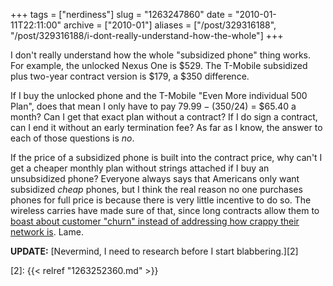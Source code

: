 +++
tags = ["nerdiness"]
slug = "1263247860"
date = "2010-01-11T22:11:00"
archive = ["2010-01"]
aliases = ["/post/329316188", "/post/329316188/i-dont-really-understand-how-the-whole"]
+++

I don't really understand how the whole "subsidized phone" thing works.
For example, the unlocked Nexus One is $529. The T-Mobile subsidized plus
two-year contract version is $179, a $350 difference.  

If I buy the unlocked phone and the T-Mobile "Even More individual 500
Plan", does that mean I only have to pay $79.99 - ($350/24) = $65.40
a month? Can I get that exact plan without a contract? If I do sign
a contract, can I end it without an early termination fee?  As far as
I know, the answer to each of those questions is *no*.

If the price of a subsidized phone is built into the contract price, why
can't I get a cheaper monthly plan without strings attached if I buy an
unsubsidized phone?  Everyone always says that Americans only want
subsidized *cheap* phones, but I think the real reason no one purchases
phones for full price is because there is very little incentive to do so.
The wireless carries have made sure of that, since long contracts allow
them to [boast about customer "churn" instead of addressing how crappy
their network is][1]. Lame.

**UPDATE:** [Nevermind, I need to research before I start blabbering.][2]

[1]: http://digitaldaily.allthingsd.com/20091201/att-ranked-last-in-consumer-reports-best-cell-phone-service-survey/
[2]: {{< relref "1263252360.md" >}}
